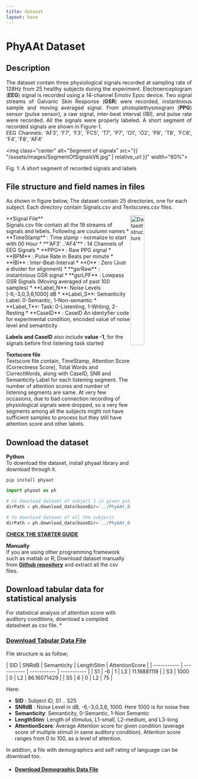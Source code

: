 ```yaml
---
title: dataset
layout: base
---
```



# PhyAAt Dataset

<h2 class="no-bg">Description</h2>
<div style="text-align: justify">
The dataset contain three physiological signals recorded at sampling rate of 128Hz from 25 healthy subjects during the experiment. Electroenceplogram (<b>EEG</b>) signal is recorded using a 14-channel Emotiv Epoc device. Two signal streams of Galvanic Skin Response (<b>GSR</b>) were recorded, instantnious sample and moving averaged signal. From photoplethysmogram (<b>PPG</b>) sensor (pulse sensor), a raw signal, inter-beat interval (IBI), and pulse rate were recorded. All the signals were properly labeled. A short segment of recorded signals are shown in Figure-1.<br>
EEG Channels: 'AF3', 'F7',  'F3',  'FC5', 'T7',  'P7', 'O1', 'O2', 'P8', 'T8', 'FC6', 'F4', 'F8', 'AF4'
</div>

<img class="center" alt="Segment of signals" src="{{ "/assets/images/SegmentOfSignalsV6.jpg" | relative_url }}" width="60%">
<figcaption>Fig. 1: A short segment of recorded signals and labels</figcaption>

<h2 class="no-bg">File structure and field names in files</h2>
As shown in figure below, The dataset contain 25 directories, one for each subject. Each directory contain Signals.csv and Textscores.csv files.

<figure>
<img style="float: right;" alt="Dataset structure" src="{{ "/assets/images/Dataset.png" | relative_url }}" width="30%">
</figure>
**Signal File**<br>
Signals.csv file contain all the 19 streams of signals and lebels. Following are coulumn names
* **TimeStamp** : Time stamp - normalize to start with 00 Hour
* **'AF3' ..'AF4'** : 14 Channels of EEG Signals
* **PPG** : Raw PPG signal
* **BPM** : Pulse Rate in Beats per minute
* **IBI** : Inter-Beat-Interval
* **0**   : Zero (Just a divider for alignment)
* **gsrRaw** : instantnious GSR signal
* **gsrLPF** : Lowpass GSR Signals (Moving averaged of past 100 samples)
* **Label_N**: Noise Levels [-6,-3,0,3,6,1000] dB
* **Label_S**: Semanticity Label: 0-Semantic, 1-Non-semantic
* **Label_T**: Task: 0-Listenting, 1-Writing, 2-Resting
* **CaseID** : CaseID An identyfier code for experimental condition, encoded value of noise level and semanticity

**Labels and CaseID** also include **value -1**, for the signals before first listening task started

**Textscore file**<br>
Textscore file contain, TimeStamp, Attention Score (Correctness Score), Total Words and CorrectWords, along with CaseID, SNR and Semanticity Label for each listening segment. The number of attention scores and number of listening segments are same. At very few occasions, due to bad connection recording of physiological signals were dropped, so a very few segments among all the subjects might not have sufficient samples to process but they still have attention score and other labels.



<h2 class="no-bg">Download the dataset</h2>

**Python** <br>
To download the dataset, install phyaat library and download through it.

```consol
pip install phyaat
```
```python
import phyaat as ph

# to download dataset of subject 1 in given path 'dirpath'
dirPath = ph.download_data(baseDir='../PhyAAt_Data', subject=1,verbose=0,overwrite=False)

# to download dataset of all the subjects
dirPath = ph.download_data(baseDir='../PhyAAt_Data', subject=-1,verbose=0,overwrite=False)
```
**[CHECK THE STARTER GUIDE](/introduction)**

**Manually**<br>
If you are using other programming framework such as matlab or R, Download dataset manually from [**Github repository**](https://github.com/Nikeshbajaj/PhyaatDataset) and extract all the csv files.



<h2 class="no-bg">Download tabular data for statistical analysis</h2>
For statistical analysis of attention score with auditory conditions, download a compiled datasheet as csv file.
<!-- https://nikeshbajaj.github.io/PhyaatDataset/PhyAAt_AttentionScoreData_v1.csv -->
* <h3 class="no-bg" style="color:blue;"><a href="https://nikeshbajaj.github.io/PhyaatDataset/PhyAAt_AttentionScoreData_v1.csv" target="_blank">Download Tabular Data File</a></h3>

File structure is as follow;

| SID | SNRdB | Semanticity | LengthStim  | AttentionScore |
| ----------- | ----------- | ----------- | -----------  |
| S1 | -6 | 1	| L3	| 11.18881119 |
| S3 | 1000 | 0	| L2	| 86.16071429 |
| S5 |  6 | 0	| L2	| 75 |


Here:
* **SID**   : Subject ID, S1 .. S25
* **SNRdB** : Noise Level in dB, -6,-3,0,3,6, 1000. Here 1000 is for noise free
* **Semanticity**: Semanticity, 0-Semantic, 1-Non Semantic
* **LengthStim**: Length of stimulus, L1-small, L2-medium, and L3-long
* **AttentionScore**: Average Attention score for given condition (average score of multiple stimuli in same auditory condition). Attention score ranges from 0 to 100, as a level of attention.

In addtion, a file with demographics and self rating of language can be download too.

* <h4 class="no-bg" style="color:blue;"><a href="https://nikeshbajaj.github.io/PhyaatDataset/PhyAAt_Demographic_Rating_v1.csv" target="_blank">Download Demographic Data File</a></h4>


<!--
  <div class="section" id="experiment">
  <h1>Dataset<a class="headerlink" href="#experiment" title="Permalink to this headline">¶</a></h1>
  <div class="section" id="institutions">

  <h2>Dataset<a class="headerlink" href="#institutions" title="Permalink to this headline">¶</a></h2>
  <img alt="Segment of signals" src="{{ "/assets/images/SegmentOfSignalsV2.png" | relative_url }}" width="40%">
  <img alt="Dataset structure" src="{{ "/assets/images/Database.png" | relative_url }}" width="30%">

  <h2>Signals<a class="headerlink" href="#institutions" title="Permalink to this headline">¶</a></h2>


  <h2>Under construction..<a class="headerlink" href="#institutions" title="Permalink to this headline">¶</a></h2>
<p>This ...:</p>
  <a><img alt="Under construction" src="{{ "/assets/images/Underconstruction.png" | relative_url }}" width="300"></a>

  </div>

  </div>
-->
